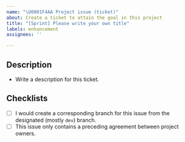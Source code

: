 ```yaml
---
name: "\U0001F4AA Project issue (ticket)"
about: Create a ticket to attain the goal in this project
title: "[Sprint] Please write your own title"
labels: enhancement
assignees: ''

---
```


## Description

- Write a description for this ticket.

## Checklists

- [ ] I would create a corresponding branch for this issue from the designated (mostly `dev`) branch.
- [ ] This issue only contains a preceding agreement between project owners.
